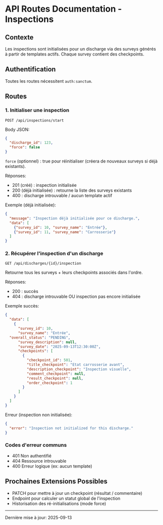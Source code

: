 # API Routes Documentation - Inspections

## Contexte

Les inspections sont initialisées pour un discharge via des surveys générés à partir de templates actifs. Chaque survey contient des checkpoints.

## Authentification

Toutes les routes nécessitent `auth:sanctum`.

## Routes

### 1. Initialiser une inspection

`POST /api/inspections/start`

Body JSON:

```json
{
  "discharge_id": 123,
  "force": false
}
```

`force` (optionnel) : true pour réinitialiser (créera de nouveaux surveys si déjà existants).

Réponses:

- 201 (créé) : inspection initialisée
- 200 (déjà initialisée) : retourne la liste des surveys existants
- 400 : discharge introuvable / aucun template actif

Exemple (déjà initialisée):

```json
{
  "message": "Inspection déjà initialisée pour ce discharge.",
  "data": [
    {"survey_id": 10, "survey_name": "Entrée"},
    {"survey_id": 11, "survey_name": "Carrosserie"}
  ]
}
```

### 2. Récupérer l'inspection d'un discharge

`GET /api/discharges/{id}/inspection`

Retourne tous les surveys + leurs checkpoints associés dans l'ordre.

Réponses:

- 200 : succès
- 404 : discharge introuvable OU inspection pas encore initialisée

Exemple succès:

```json
{
  "data": [
    {
      "survey_id": 10,
      "survey_name": "Entrée",
  "overall_status": "PENDING",
      "survey_description": null,
      "survey_date": "2025-09-13T12:30:00Z",
      "checkpoints": [
        {
          "checkpoint_id": 501,
          "title_checkpoint": "Etat carrosserie avant",
          "description_checkpoint": "Inspection visuelle",
          "comment_checkpoint": null,
          "result_checkpoint": null,
          "order_checkpoint": 1
        }
      ]
    }
  ]
}
```

Erreur (inspection non initialisée):

```json
{
  "error": "Inspection not initialized for this discharge."
}
```

### Codes d'erreur communs

- 401 Non authentifié
- 404 Ressource introuvable
- 400 Erreur logique (ex: aucun template)

## Prochaines Extensions Possibles

- PATCH pour mettre à jour un checkpoint (résultat / commentaire)
- Endpoint pour calculer un statut global de l'inspection
- Historisation des ré-initialisations (mode force)

---

Dernière mise à jour: 2025-09-13
